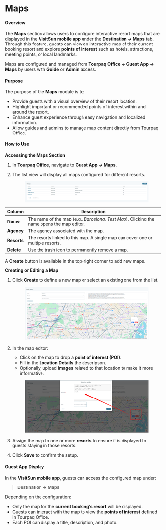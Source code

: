 # Maps

#### **Overview**

The **Maps** section allows users to configure interactive resort maps that are displayed in the **VisitSun mobile app** under the **Destination → Maps** tab.\
Through this feature, guests can view an interactive map of their current booking resort and explore **points of interest** such as hotels, attractions, meeting points, or local landmarks.

Maps are configured and managed from **Tourpaq Office → Guest App → Maps** by users with **Guide** or **Admin** access.

#### **Purpose**

The purpose of the **Maps** module is to:

* Provide guests with a visual overview of their resort location.
* Highlight important or recommended points of interest within and around the resort.
* Enhance guest experience through easy navigation and localized information.
* Allow guides and admins to manage map content directly from Tourpaq Office.

#### **How to Use**

**Accessing the Maps Section**

1. In **Tourpaq Office**, navigate to **Guest App → Maps**.
2.  The list view will display all maps configured for different resorts.

    <figure><img src=".gitbook/assets/image (436).png" alt=""><figcaption></figcaption></figure>

| **Column**  | **Description**                                                                              |
| ----------- | -------------------------------------------------------------------------------------------- |
| **Name**    | The name of the map (e.g., _Barcelona_, _Test Map_). Clicking the name opens the map editor. |
| **Agency**  | The agency associated with the map.                                                          |
| **Resorts** | The resorts linked to this map. A single map can cover one or multiple resorts.              |
| **Delete**  | Use the trash icon to permanently remove a map.                                              |

A **Create** button is available in the top-right corner to add new maps.

**Creating or Editing a Map**

1.  Click **Create** to define a new map or select an existing one from the list.

    <figure><img src=".gitbook/assets/image (437).png" alt=""><figcaption></figcaption></figure>
2.  In the map editor:&#x20;

    * Click on the map to drop a **point of interest (POI)**.
    * Fill in the **Location Details** the descripson.
    * Optionally, upload **images** related to that location to make it more informative.

    <figure><img src=".gitbook/assets/image (438).png" alt=""><figcaption></figcaption></figure>
3. Assign the map to one or more **resorts** to ensure it is displayed to guests staying in those resorts.
4. Click **Save** to confirm the setup.

#### **Guest App Display**

In the **VisitSun mobile app**, guests can access the configured map under:

> **Destination → Maps**

Depending on the configuration:

* Only the map for the **current booking’s resort** will be displayed.
* Guests can interact with the map to view the **points of interest** defined in Tourpaq Office.
* Each POI can display a title, description, and photo.
